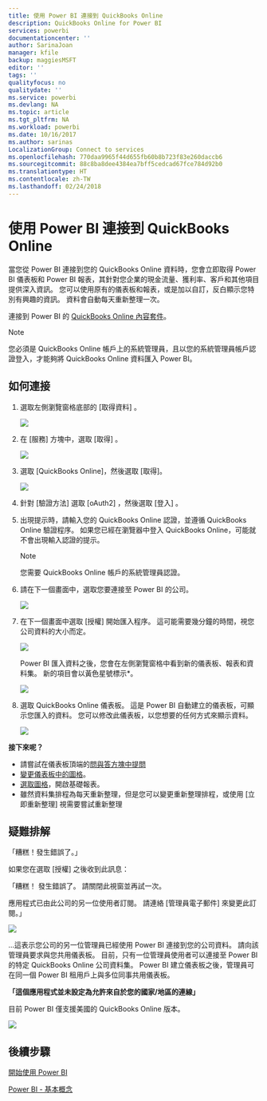 ```yaml
---
title: 使用 Power BI 連接到 QuickBooks Online
description: QuickBooks Online for Power BI
services: powerbi
documentationcenter: ''
author: SarinaJoan
manager: kfile
backup: maggiesMSFT
editor: ''
tags: ''
qualityfocus: no
qualitydate: ''
ms.service: powerbi
ms.devlang: NA
ms.topic: article
ms.tgt_pltfrm: NA
ms.workload: powerbi
ms.date: 10/16/2017
ms.author: sarinas
LocalizationGroup: Connect to services
ms.openlocfilehash: 770daa9965f44d655fb60b8b723f83e260daccb6
ms.sourcegitcommit: 88c8ba8dee4384ea7bff5cedcad67fce784d92b0
ms.translationtype: HT
ms.contentlocale: zh-TW
ms.lasthandoff: 02/24/2018
---
```

# <a name="connect-to-quickbooks-online-with-power-bi"></a>使用 Power BI 連接到 QuickBooks Online
當您從 Power BI 連接到您的 QuickBooks Online 資料時，您會立即取得 Power BI 儀表板和 Power BI 報表，其針對您企業的現金流量、獲利率、客戶和其他項目提供深入資訊。 您可以使用原有的儀表板和報表，或是加以自訂，反白顯示您特別有興趣的資訊。 資料會自動每天重新整理一次。

連接到 Power BI 的 [QuickBooks Online 內容套件](https://dxt.powerbi.com/getdata/services/quickbooks-online)。

>[!NOTE]
>您必須是 QuickBooks Online 帳戶上的系統管理員，且以您的系統管理員帳戶認證登入，才能夠將 QuickBooks Online 資料匯入 Power BI。

## <a name="how-to-connect"></a>如何連接
1. 選取左側瀏覽窗格底部的 [取得資料]  。
   
   ![](media/service-connect-to-quickbooks-online/pbi_getdata.png) 
2. 在 [服務]  方塊中，選取 [取得] 。
   
   ![](media/service-connect-to-quickbooks-online/pbi_getservices.png) 
3. 選取 [QuickBooks Online]，然後選取 [取得]。
   
   ![](media/service-connect-to-quickbooks-online/qbo.png)
4. 針對 [驗證方法] 選取 [oAuth2]  ，然後選取 [登入] 。 
5. 出現提示時，請輸入您的 QuickBooks Online 認證，並遵循 QuickBooks Online 驗證程序。 如果您已經在瀏覽器中登入 QuickBooks Online，可能就不會出現輸入認證的提示。
   >[!NOTE]
   >您需要 QuickBooks Online 帳戶的系統管理員認證。
6. 請在下一個畫面中，選取您要連接至 Power BI 的公司。
   
   ![](media/service-connect-to-quickbooks-online/pbi_qbo_almost.png)
7. 在下一個畫面中選取 [授權]  開始匯入程序。 這可能需要幾分鐘的時間，視您公司資料的大小而定。 
   
   ![](media/service-connect-to-quickbooks-online/pbi_qbo_authorizesm.png)
   
   Power BI 匯入資料之後，您會在左側瀏覽窗格中看到新的儀表板、報表和資料集。 新的項目會以黃色星號標示\*。
   
   ![](media/service-connect-to-quickbooks-online/pbi_qbo_leftnavnew.png)
8. 選取 QuickBooks Online 儀表板。 這是 Power BI 自動建立的儀表板，可顯示您匯入的資料。 您可以修改此儀表板，以您想要的任何方式來顯示資料。 
   
   ![](media/service-connect-to-quickbooks-online/pbi_qbo_dash.png)

**接下來呢？**

* 請嘗試在儀表板頂端的[問與答方塊中提問](power-bi-q-and-a.md)
* [變更儀表板中的圖格](service-dashboard-edit-tile.md)。
* [選取圖格](service-dashboard-tiles.md)，開啟基礎報表。
* 雖然資料集排程為每天重新整理，但是您可以變更重新整理排程，或使用 [立即重新整理] 視需要嘗試重新整理

## <a name="troubleshooting"></a>疑難排解
「糟糕！發生錯誤了。」

如果您在選取 [授權] 之後收到此訊息：

「糟糕！ 發生錯誤了。 請關閉此視窗並再試一次。

應用程式已由此公司的另一位使用者訂閱。 請連絡 [管理員電子郵件] 來變更此訂閱。」

![](media/service-connect-to-quickbooks-online/pbi_qbo_oopssm.png)

...這表示您公司的另一位管理員已經使用 Power BI 連接到您的公司資料。 請向該管理員要求與您共用儀表板。 目前，只有一位管理員使用者可以連接至 Power BI 的特定 QuickBooks Online 公司資料集。 Power BI 建立儀表板之後，管理員可在同一個 Power BI 租用戶上與多位同事共用儀表板。

**「這個應用程式並未設定為允許來自於您的國家/地區的連線」**

目前 Power BI 僅支援美國的 QuickBooks Online 版本。 

![](media/service-connect-to-quickbooks-online/pbi_qbo_countrynotsupported.png)

## <a name="next-steps"></a>後續步驟
[開始使用 Power BI](service-get-started.md)

[Power BI - 基本概念](service-basic-concepts.md)

